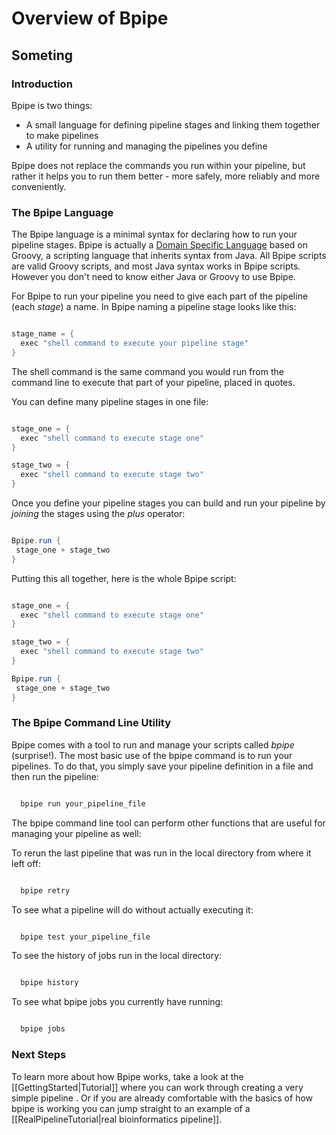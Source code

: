 # Overview of Bpipe

## Someting

### Introduction

Bpipe is two things:

- A small language for defining pipeline stages and linking them together to make pipelines
- A utility for running and managing the pipelines you define

Bpipe does not replace the commands you run within your pipeline, but rather it helps you to run them better - more safely, more reliably and more conveniently.

### The Bpipe Language

The Bpipe language is a minimal syntax for declaring how to run your pipeline stages.  Bpipe is actually a [Domain Specific Language](http://en.wikipedia.org/wiki/Domain-specific_language) based on Groovy, a scripting language that inherits syntax from Java.  All Bpipe scripts are valid Groovy scripts, and most Java syntax works in Bpipe scripts.  However you don't need to know either Java or Groovy to use Bpipe.

For Bpipe to run your pipeline you need to give each part of the pipeline (each *stage*) a name.  In Bpipe naming a pipeline stage looks like this:
```groovy 

stage_name = {
  exec "shell command to execute your pipeline stage"
}
```

The shell command is the same command you would run from the command line to execute that part of your pipeline, placed in quotes.

You can define many pipeline stages in one file:
```groovy 

stage_one = {
  exec "shell command to execute stage one"
}

stage_two = {
  exec "shell command to execute stage two"
}
```

Once you define your pipeline stages you can build and run your pipeline by *joining* the stages using the *plus* operator:
```groovy 

Bpipe.run {
 stage_one + stage_two
}
```

Putting this all together, here is the whole Bpipe script:
```groovy 

stage_one = {
  exec "shell command to execute stage one"
}

stage_two = {
  exec "shell command to execute stage two"
}

Bpipe.run {
 stage_one + stage_two
}
```

### The Bpipe Command Line Utility

Bpipe comes with a tool to run and manage your scripts called *bpipe* (surprise!).  The most basic use of the bpipe command is to run your pipelines.   To do that, you simply save your pipeline definition in a file and then run the pipeline:
```groovy 

  bpipe run your_pipeline_file
```

The bpipe command line tool can perform other functions that are useful for managing your pipeline as well:

To rerun the last pipeline that was run in the local directory from where it left off:
```groovy 

  bpipe retry
```

To see what a pipeline will do without actually executing it:
```groovy 

  bpipe test your_pipeline_file
```

To see the history of jobs run in the local directory:
```groovy 

  bpipe history
```

To see what bpipe jobs you currently have running:
```groovy 

  bpipe jobs
```

### Next Steps

To learn more about how Bpipe works, take a look at the [[GettingStarted|Tutorial]] where you can work through creating a very simple pipeline .  Or if you are already comfortable with the basics of how bpipe is working you can jump straight to an example of a [[RealPipelineTutorial|real bioinformatics pipeline]].
